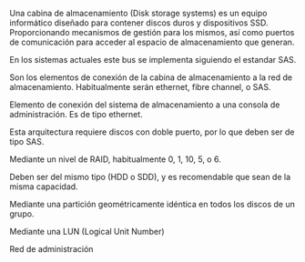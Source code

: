 Una cabina de almacenamiento (Disk storage systems) es un equipo informático diseñado para contener discos duros y dispositivos SSD. Proporcionando mecanismos de gestión para los mismos, así como puertos de comunicación para acceder al espacio de almacenamiento que generan.

En los sistemas actuales este bus se implementa siguiendo el estandar SAS.

Son los elementos de conexión de la cabina de almacenamiento a la red de almacenamiento. Habitualmente serán ethernet, fibre channel, o SAS.

Elemento de conexión del sistema de almacenamiento a una consola de administración. Es de tipo ethernet.

Esta arquitectura requiere discos con doble puerto, por lo que deben ser de tipo SAS.

Mediante un nivel de RAID, habitualmente 0, 1, 10, 5, o 6.

Deben ser del mismo tipo (HDD o SDD), y es recomendable que sean de la misma capacidad.

Mediante una partición geométricamente idéntica en todos los discos de un grupo.

Mediante una LUN (Logical Unit Number)

Red de administración